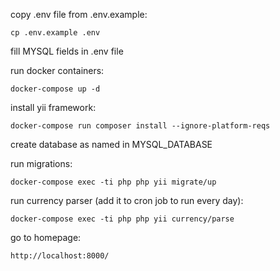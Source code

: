copy .env file from .env.example:
```
cp .env.example .env
```
fill MYSQL fields in .env file

run docker containers:
```
docker-compose up -d
```
install yii framework:
```
docker-compose run composer install --ignore-platform-reqs
```
create database as named in MYSQL_DATABASE

run migrations:
```
docker-compose exec -ti php php yii migrate/up
```
run currency parser (add it to cron job to run every day):
```
docker-compose exec -ti php php yii currency/parse
```
go to homepage:
```
http://localhost:8000/
```
